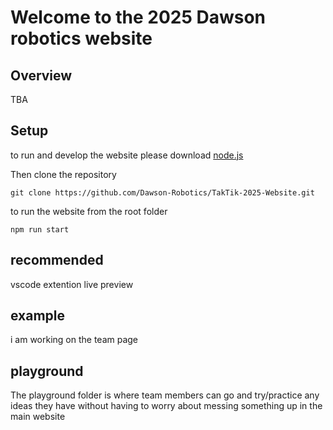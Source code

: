 # Welcome to the 2025 Dawson robotics website

## Overview

TBA

## Setup

to run and develop the website please download [node.js](https://nodejs.org/en/download/prebuilt-installer)

Then clone the repository

`git clone https://github.com/Dawson-Robotics/TakTik-2025-Website.git`

to run the website from the root folder

`npm run start`

## recommended

vscode extention live preview

## example

i am working on the team page

## playground

The playground folder is where team members can go and try/practice any ideas they have without having to worry about messing something up in the main website
